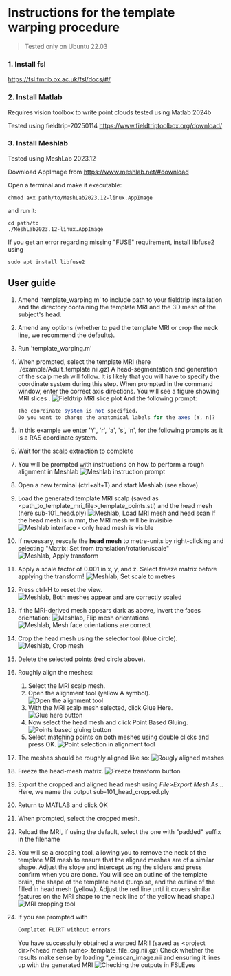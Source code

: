 
# Instructions for the template warping procedure

> Tested only on Ubuntu 22.03

### 1. Install fsl
https://fsl.fmrib.ox.ac.uk/fsl/docs/#/
### 2. Install Matlab
Requires vision toolbox to write point clouds
tested using Matlab 2024b

Tested using fieldtrip-20250114 https://www.fieldtriptoolbox.org/download/
### 3. Install Meshlab
Tested using MeshLab 2023.12
 
Download AppImage from https://www.meshlab.net/#download

Open a terminal and make it executable:

```shell
chmod a+x path/to/MeshLab2023.12-linux.AppImage
```

and run it:
```shell
cd path/to
./MeshLab2023.12-linux.AppImage
```

If you get an error regarding missing "FUSE" requirement, install libfuse2 using
```shell
sudo apt install libfuse2
```

## User guide

1. Amend 'template_warping.m' to include path to your fieldtrip installation and the directory containing the template MRI and the 3D mesh of the subject's head.
2. Amend any options (whether to pad the template MRI or crop the neck line, we recommend the defaults).
3. Run 'template_warping.m'
4. When prompted, select the template MRI (here ./example/Adult_template.nii.gz)
	A head-segmentation and generation of the scalp mesh will follow. It is likely that you will have to specify the coordinate system during this step. When prompted in the command window, enter the correct axis directions. You will see a figure showing MRI slices .
	![Fieldtrip MRI slice plot](https://github.com/nsrhodes/template_warping/blob/main/screenshots/set_coord_sys.png)
	And the following prompt:
	```octave
	The coordinate system is not specified.
	Do you want to change the anatomical labels for the axes [Y, n]? 
	```
5. In this example we enter 'Y', 'r', 'a', 's', 'n', for the following prompts as it is a RAS coordinate system.
6. Wait for the scalp extraction to complete
7. You will be prompted with instructions on how to perform a rough alignment in Meshlab
	![Meshlab instruction prompt](https://github.com/nsrhodes/template_warping/blob/main/screenshots/meshlab_prompts.png)
    
8. Open a new terminal (ctrl+alt+T) and start Meshlab (see above)
9. Load the generated template MRI scalp
   (saved as <path_to_template_mri_file>\_template_points.stl)
   and the head mesh (here sub-101_head.ply)
   ![Meshlab, Load MRI mesh and head scan](https://github.com/nsrhodes/template_warping/blob/main/screenshots/meshlab_select.png)
	If the head mesh is in mm, the MRI mesh will be invisible
	![Meshlab interface - only head mesh is visible](https://github.com/nsrhodes/template_warping/blob/main/screenshots/only_one_visible.png)
10. If necessary, rescale the **head mesh** to metre-units by right-clicking and selecting "Matrix: Set from translation/rotation/scale"
![Meshlab, Apply transform ](https://github.com/nsrhodes/template_warping/blob/main/screenshots/scale_mesh.png)
11. Apply a scale factor of 0.001 in x, y, and z. Select freeze matrix before applying the transform!
![Meshlab, Set scale to metres](https://github.com/nsrhodes/template_warping/blob/main/screenshots/scale_mesh2.png)
12. Press ctrl-H to reset the view.
![Meshlab, Both meshes appear and are correctly scaled](https://github.com/nsrhodes/template_warping/blob/main/screenshots/post_scale.png)
13. If the MRI-derived mesh appears dark as above, invert the faces orientation:
![Meshlab, Flip mesh orientations](https://github.com/nsrhodes/template_warping/blob/main/screenshots/invert_faces.png)
![Meshlab, Mesh face orientations are correct](https://github.com/nsrhodes/template_warping/blob/main/screenshots/post_flip.png)
14. Crop the head mesh using the selector tool (blue circle).
![Meshlab, Crop mesh](https://github.com/nsrhodes/template_warping/blob/main/screenshots/crop.png)
15. Delete the selected points (red circle above).
16. Roughly align the meshes:
	1. Select the MRI scalp mesh.
	2. Open the alignment tool (yellow A symbol).
    ![Open the alignment tool](https://github.com/nsrhodes/template_warping/blob/main/screenshots/align.png)
	3. With the MRI scalp mesh selected, click Glue Here.
    ![Glue here button](https://github.com/nsrhodes/template_warping/blob/main/screenshots/glue_here.png)
	4. Now select the head mesh and click Point Based Gluing.
    ![Points based gluing button](https://github.com/nsrhodes/template_warping/blob/main/screenshots/points_based_gluing.png)
	5. Select matching points on both meshes using double clicks and press OK.
    ![Point selection in alignment tool](https://github.com/nsrhodes/template_warping/blob/main/screenshots/points_selection.png)
17. The meshes should be roughly aligned like so:
    ![Rougly aligned meshes](https://github.com/nsrhodes/template_warping/blob/main/screenshots/nearly_aligned.png)
18. Freeze the head-mesh matrix.
    ![Freeze transform button](https://github.com/nsrhodes/template_warping/blob/main/screenshots/freeze_matrix.png)
19. Export the cropped and aligned head mesh using _File>Export Mesh As..._
    Here, we name the output sub-101_head_cropped.ply
20. Return to MATLAB and click OK
21. When prompted, select the cropped mesh.
22. Reload the MRI, if using the default, select the one with "padded" suffix in the filename
23. You will se a cropping tool, allowing you to remove the neck of the template MRI mesh to ensure that the aligned meshes are of a similar shape. Adjust the slope and intercept using the sliders and press confirm when you are done. You will see an outline of the template brain, the shape of the template head (turqoise, and the outline of the filled in head mesh (yellow). Adjust the red line until it covers similar features on the MRI shape to the neck line of the yellow head shape.)
![MRI cropping tool](https://github.com/nsrhodes/template_warping/blob/main/screenshots/crop_mri.png)
24. If you are prompted with
	```octave
	Completed FLIRT without errors
	```
	You have successfully obtained a warped MRI! (saved as  \<project dir>\/\<head mesh name>\_template_file_crg.nii.gz)
Check whether the results make sense by loading \*\_einscan_image.nii and ensuring it lines up with the generated MRI
![Checking the outputs in FSLEyes](https://github.com/nsrhodes/template_warping/blob/main/screenshots/result.png)